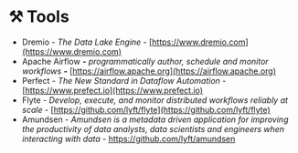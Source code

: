 # ⚒ Tools

* Dremio - _The Data Lake Engine_ - [https://www.dremio.com](https://www.dremio.com)
* Apache Airflow _**-** programmatically author, schedule and monitor workflows **-**_ [https://airflow.apache.org](https://airflow.apache.org)
* Perfect - _The New Standard in Dataflow Automation_ - [https://www.prefect.io](https://www.prefect.io)
* Flyte - _Develop, execute, and monitor distributed workflows reliably at scale_ - [https://github.com/lyft/flyte](https://github.com/lyft/flyte)
* Amundsen - _Amundsen is a metadata driven application for improving the productivity of data analysts, data scientists and engineers when interacting with data_ - https://github.com/lyft/amundsen

